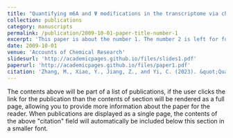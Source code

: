 ```yaml
---
title: "Quantifying m6A and Ψ modifications in the transcriptome via chemical-assisted approaches."
collection: publications
category: manuscripts
permalink: /publication/2009-10-01-paper-title-number-1
excerpt: 'This paper is about the number 1. The number 2 is left for future work.'
date: 2009-10-01
venue: 'Accounts of Chemical Research'
slidesurl: 'http://academicpages.github.io/files/slides1.pdf'
paperurl: 'http://academicpages.github.io/files/paper1.pdf'
citation: 'Zhang, M., Xiao, Y., Jiang, Z., and Yi, C. (2023). &quot;Quantifying m6A and Ψ modifications in the transcriptome via chemical-assisted approaches.&quot; <i>Accounts of Chemical Research 56, 2980-2991.'
---
```


The contents above will be part of a list of publications, if the user clicks the link for the publication than the contents of section will be rendered as a full page, allowing you to provide more information about the paper for the reader. When publications are displayed as a single page, the contents of the above "citation" field will automatically be included below this section in a smaller font.
